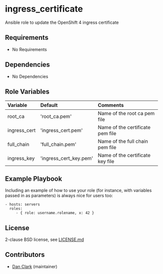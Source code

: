 # ingress_certificate

Ansible role to update the OpenShift 4 ingress certificate

## Requirements

- No Requirements

## Dependencies

- No Dependencies

## Role Variables

| Variable       | Default                 | Comments                          |
| :---           | :---                    | :---                              |
| root_ca        | 'root_ca.pem'           | Name of the root ca pem file      |
| ingress_cert   | 'ingress_cert.pem'      | Name of the certificate pem file  |
| full_chain     | 'full_chain.pem'        | Name of the full chain pem file   |
| ingress_key    | 'ingress_cert_key.pem'  | Name of the certificate key file  |


Example Playbook
----------------

Including an example of how to use your role (for instance, with variables passed in as parameters) is always nice for users too:

    - hosts: servers
      roles:
         - { role: username.rolename, x: 42 }

## License

2-clause BSD license, see [LICENSE.md](LICENSE.md)

## Contributors

- [Dan Clark](https://github.com/dmc5179/) (maintainer)

